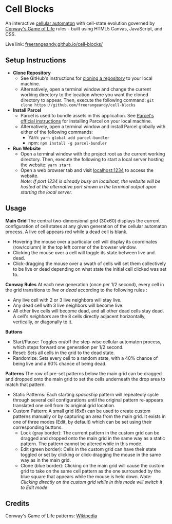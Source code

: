 # Cell Blocks
An interactive [cellular automaton](https://en.wikipedia.org/wiki/Cellular_automaton) with cell-state evolution governed by [Conway's Game of Life](https://en.wikipedia.org/wiki/Conway%27s_Game_of_Life) rules - built using HTML5 Canvas, JavaScript, and CSS.

Live link: [freerangeandy.github.io/cell-blocks/](https://freerangeandy.github.io/cell-blocks/)

## Setup Instructions
- **Clone Repository**
  - See GitHub's instructions for [cloning a repository](https://docs.github.com/en/free-pro-team@latest/github/creating-cloning-and-archiving-repositories/cloning-a-repository) to your local machine.  
  - Alternatively, open a terminal window and change the current working directory to the location where you want the cloned directory to appear. Then, execute the following command: `git clone https://github.com/freerangeandy/cell-blocks`
- **Install Parcel**
  - Parcel is used to bundle assets in this application. See [Parcel's official instructions](https://parceljs.org/getting_started.html) for installing Parcel on your local machine.
  - Alternatively, open a terminal window and install Parcel globally with either of the following commands:
    - Yarn: `yarn global add parcel-bundler`
    - npm: `npm install -g parcel-bundler`
- **Run Website**
  - Open a terminal window with the project root as the current working directory. Then, execute the following to start a local server hosting the website: `yarn start`
  - Open a web browser tab and visit [localhost:1234](http://localhost:1234/) to access the website.  
  *Note: If port 1234 is already busy on localhost, the website will be hosted at the alternative port shown in the terminal output upon starting the local server.*

## Usage
**Main Grid**
The central two-dimensional grid (30x60) displays the current configuration of cell states at any given generation of the cellular automaton process. A live cell appears red while a dead cell is blank.
- Hovering the mouse over a particular cell will display its coordinates (row/column) in the top left corner of the browser window.  
- Clicking the mouse over a cell will toggle its state between live and dead.
- Click-dragging the mouse over a swath of cells will set them collectively to be live or dead depending on what state the initial cell clicked was set to.

**Conway Rules**
At each new generation (once per 1/2 second), every cell in the grid transitions to *live* or *dead* according to the following rules :
- Any live cell with 2 or 3 live neighbors will stay live.
- Any dead cell with 3 live neighbors will become live.
- All other live cells will become dead, and all other dead cells stay dead.
A cell's *neighbors* are the 8 cells directly adjacent horizontally, vertically, or diagonally to it.

**Buttons**
- Start/Pause: Toggles on/off the step-wise cellular automaton process, which steps forward one generation per 1/2 second.
- Reset: Sets all cells in the grid to the dead state.
- Randomize: Sets every cell to a random state, with a 40% chance of being live and a 60% chance of being dead.

**Patterns**
The row of pre-set patterns below the main grid can be dragged and dropped onto the main grid to set the cells underneath the drop area to match that pattern.
- Static Patterns: Each starting *spaceship* pattern will repeatedly cycle through several cell configurations until the original pattern re-appears translated one cell from its original grid location.
- Custom Pattern: A small grid (6x6) can be used to create custom patterns manually or by capturing an area from the main grid. It exists in one of three modes (Edit, by default) which can be set using their corresponding buttons.
  - Lock (gray border): The current pattern in the custom grid can be dragged and dropped onto the main grid in the same way as a static pattern. The pattern cannot be altered while in this mode.
  - Edit (green border): Cells in the custom grid can have their state toggled or set by clicking or click-dragging the mouse in the same way as in the main grid.
  - Clone (blue border): Clicking on the main grid will cause the custom grid to take on the same cell pattern as the one surrounded by the blue square  that appears while the mouse is held down. *Note: Clicking directly on the custom grid while in this mode will switch it to Edit mode*

## Credits
Conway's Game of Life patterns: [Wikipedia](https://en.wikipedia.org/wiki/Conway%27s_Game_of_Life)
